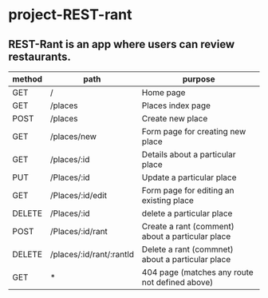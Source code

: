 # project-REST-rant

## REST-Rant is an app where users can review restaurants.

| method | path | purpose|
|---| --- | --- |
GET | / | Home page|
GET | /places | Places index page
POST | /places | Create new place 
GET | /places/new | Form page for creating new place 
GET | /places/:id | Details about a particular place 
PUT | /Places/:id | Update a particular place 
GET | /Places/:id/edit | Form page for editing an existing place 
DELETE | /Places/:id | delete a particular place
POST | /Places/:id/rant | Create a rant (comment) about a particular place 
DELETE | /places/:id/rant/:rantld | Delete a rant (commnet) about a particular place
GET | * | 404 page (matches any route not defined above)


